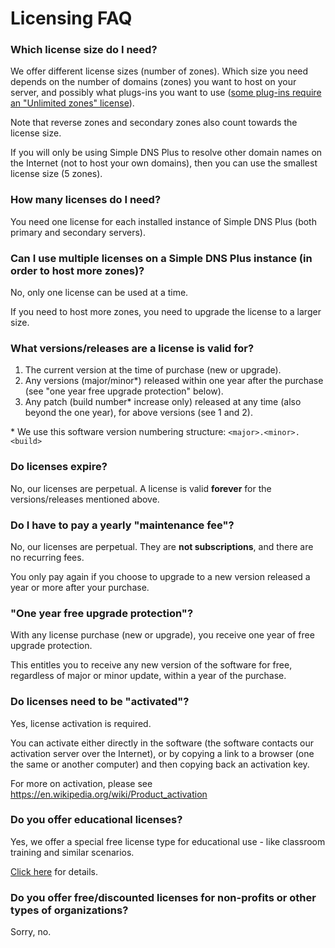 ﻿---
category: 13
frontpage: false
comments: true
created-utc: 2019-01-01
modified-utc: 2019-01-01
---
# Licensing FAQ

### Which license size do I need?

We offer different license sizes (number of zones). Which size you need depends on the number of domains (zones) you want to host on your server, and possibly what plugs-ins you want to use ([some plug-ins require an "Unlimited zones" license](https://simpledns.plus/plugins#unlim)). 


Note that reverse zones and secondary zones also count towards the license size.

If you will only be using Simple DNS Plus to resolve other domain names on the Internet (not to host your own domains), then you can use the smallest license size (5 zones).

### How many licenses do I need?

You need one license for each installed instance of Simple DNS Plus (both primary and secondary servers).

### Can I use multiple licenses on a Simple DNS Plus instance (in order to host more zones)? 

No, only one license can be used at a time.

If you need to host more zones, you need to upgrade the license to a larger size.

### What versions/releases are a license is valid for?

1) The current version at the time of purchase (new or upgrade).
2) Any versions (major/minor\*) released within one year after the purchase (see "one year free upgrade protection" below).
3) Any patch (build number\* increase only) released at any time (also beyond the one year), for above versions (see 1 and 2).

\* We use this software version numbering structure:
`<major>.<minor>.<build>`

### Do licenses expire?

No, our licenses are perpetual. A license is valid **forever** for the versions/releases mentioned above.

### Do I have to pay a yearly "maintenance fee"?

No, our licenses are perpetual. They are **not subscriptions**, and there are no recurring fees. 

You only pay again if you choose to upgrade to a new version released a year or more after your purchase.

### "One year free upgrade protection"?

With any license purchase (new or upgrade), you receive one year of free upgrade protection.

This entitles you to receive any new version of the software for free, regardless of major or minor update, within a year of the purchase.

### Do licenses need to be "activated"?

Yes, license activation is required.

You can activate either directly in the software (the software contacts our activation server over the Internet), or by copying a link to a browser (one the same or another computer) and then copying back an activation key.

For more on activation, please see <https://en.wikipedia.org/wiki/Product_activation>

### Do you offer educational licenses?

Yes, we offer a special free license type for educational use - like classroom training and similar scenarios.

[Click here](/kb/48/free-educational-licenses) for details.

### Do you offer free/discounted licenses for non-profits or other types of organizations?

Sorry, no.